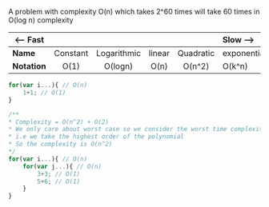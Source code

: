 A problem with complexity O(n) which takes 2^60 times will take 60 times in O(log n) complexity

| <-- Fast		|          |   		      |		   |			  |		Slow -->|
| --------------|:--------:|:------------:|:------:|:------------:|:------------|
| **Name**   	| Constant | Logarithmic  |	linear |	Quadratic | exponential |
| **Notation**  | O(1)     |   O(logn) 	  |	O(n)   |	O(n^2)	  | O(k^n)		|


```javascript
for(var i...){ // O(n)
	1+1; // O(1)
}
```

```javascript
/**
* Complexity = O(n^2) + O(2) 
* We only care about worst case so we consider the worst time complexity only.
* i.e we take the highest order of the polynomial
* So the complexity is O(n^2)
*/
for(var i...){ // O(n)
	for(var j...){ // O(n)
		3+3; // O(1)
		5+6; // O(1)
	}
}
```

